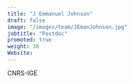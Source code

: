 ```yaml
---
title: "J Emmanuel Johnson"
draft: false
image: "/images/team/JEmanJohnson.jpg"
jobtitle: "Postdoc"
promoted: true
weight: 38
Website:
---
```



CNRS-IGE
